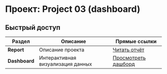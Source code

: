 # Проект: Project 03 (dashboard)

## Быстрый доступ
| Раздел                   | Описание                                     | Прямые ссылки |
|--------------------------|----------------------------------------------|---------------|
| **Report**               | Описание проекта                             | [Читать отчёт](https://github.com/greenvariety/data_analysis_projects/blob/main/Project%2003%20(dashboard)/report/report.md) |
| **Dashboard**            | Интерактивная визуализация данных            | [Просмотреть дашборд](https://datalens.yandex/npqheuyivhay9) |
